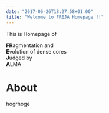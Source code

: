 ```yaml
---
date: "2017-06-26T18:27:58+01:00"
title: "Welcome to FREJA Homepage !!"
---
```


This is Homepage of 

**FR**agmentation and  
**E**volution of dense cores   
**J**udged by   
**A**LMA



# About

hogrhoge

